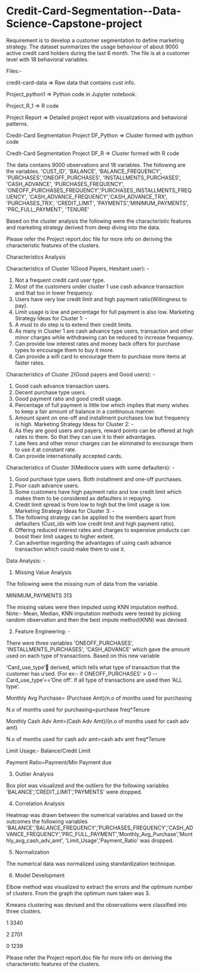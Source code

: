 # Credit-Card-Segmentation--Data-Science-Capstone-project
Requirement is to develop a customer segmentation to define marketing strategy. The dataset summarizes the usage behaviour  of about 9000 active credit card holders during the last 6 month. The file is at a customer level with 18 behavioral variables.

Files:-

credit-card-data => Raw data that contains cust info.

Project_python1 => Python code in Jupyter notebook.

Project_R_1 => R code

Project Report => Detailed project repot with visualizations and behavioral patterns.

Credit-Card Segmentation Project DF_Python => Cluster formed with python code

Credit-Card Segmentation Project DF_R => Cluster formed with R code

The data contains 9000 observations and 18 variables. The following are the variables. 'CUST_ID', 'BALANCE', 'BALANCE_FREQUENCY', 'PURCHASES','ONEOFF_PURCHASES', 'INSTALLMENTS_PURCHASES', 'CASH_ADVANCE', 'PURCHASES_FREQUENCY', 'ONEOFF_PURCHASES_FREQUENCY','PURCHASES_INSTALLMENTS_FREQUENCY', 'CASH_ADVANCE_FREQUENCY','CASH_ADVANCE_TRX', 'PURCHASES_TRX', 'CREDIT_LIMIT', 'PAYMENTS','MINIMUM_PAYMENTS', 'PRC_FULL_PAYMENT', 'TENURE' 

Based on the cluster analysis the following were the characteristic features and marketing strategy derived from deep diving into the data.

Please refer the Project report.doc file for more info on deriving the characteristic features of the clusters.

Characteristics Analysis

Characteristics of Cluster 1(Good Payers, Hesitant user): -
1.	Not a frequent credit card user type.
2.	Most of the customers under cluster 1 use cash advance transaction and that too in lower frequency.
3.	Users have very low credit limit and high payment ratio(Willingness to pay).
4.	Limit usage is low and percentage for full payment is also low.
Marketing Strategy Ideas for Cluster 1: -
1.	A must to do step is to extend their credit limits.
2.	As many in Cluster 1 are cash advance type users, transaction and other minor charges while withdrawing can be reduced to increase frequency.
3.	Can provide low interest rates and money back offers for purchase types to encourage them to buy it more.
4.	Can provide a wifi card to encourage them to purchase more items at faster rates.

Characteristics of Cluster 2(Good payers and Good users): -
1.	Good cash advance transaction users.
2.	Decent purchase type users.
3.	Good payment ratio and good credit usage.
4.	Percentage of full payment is little low which implies that many wishes to keep a fair amount of balance in a continuous manner.
5.	Amount spent on one-off and installment purchases low but frequency is high.
Marketing Strategy Ideas for Cluster 2: -
1.	As they are good users and payers, reward points can be offered at high rates to them. So that they can use it to their advantages.
2.	Late fees and other minor charges can be eliminated to encourage them to use it at constant rate.
3.	Can provide internationally accepted cards.

Characteristics of Cluster 3(Mediocre users with some defaulters): -
1.	Good purchase type users. Both installment and one-off purchases.
2.	Poor cash advance users.
3.	Some customers have high payment ratio and low credit limit which makes them to be considered as defaulters in repaying.
4.	Credit limit spread is from low to high but the limit usage is low.
Marketing Strategy Ideas for Cluster 3: -
1.	The following strategy can be applied to the members apart from defaulters (Cust_ids with low credit limit and high payment ratio).
2.	Offering reduced interest rates and charges to expensive products can boost their limit usages to higher extent.
3.	Can advertise regarding the advantages of using cash advance transaction which could make them to use it.

Data Analysis: -
1.	Missing Value Analysis

The following were the missing num of data from the variable. 

MINIMUM_PAYMENTS	313

The missing values were then imputed using KNN imputation method. 
Note:- Mean, Median, KNN imputation methods were tested by picking random observation and then the best impute method(KNN) was devised.


2.	Feature Engineering: -

There were three variables 'ONEOFF_PURCHASES', 'INSTALLMENTS_PURCHASES', 'CASH_ADVANCE' which gave the amount used on each type of transactions. Based on this new variable 

‘Card_use_type’ derived, which tells what type of transaction that the customer has u’sed. (For ex:- if ONEOFF_PURCHASES' > 0 -- Card_use_type’==’One off’. If all type of transactions are used then ‘ALL type’. 

Monthly Avg Purchase= (Purchase Amt)/n.o of months used for purchasing

N.o of months used for purchasing=purchase freq*Tenure

Monthly Cash Adv Amt=(Cash Adv Amt)/(n.o of months used for cash adv amt)

N.o of months used for cash adv amt=cash adv amt freq*Tenure

Limit Usage:- Balance/Credit Limit

Payment Ratio=Payment/Min Payment due

3.	Outlier Analysis

Box plot was visualized and the outliers for the following variables 'BALANCE','CREDIT_LIMIT','PAYMENTS' were dropped.

4.	Correlation Analysis

Heatmap was drawn between the numerical variables and based on the outcomes the following variables 'BALANCE','BALANCE_FREQUENCY','PURCHASES_FREQUENCY','CASH_ADVANCE_FREQUENCY','PRC_FULL_PAYMENT','Monthly_Avg_Purchase','Monthly_avg_cash_adv_amt', 'Limit_Usage','Payment_Ratio' was dropped.

5.	Normalization

The numerical data was normalized using standardization technique.

6.	Model Development

 
Elbow method was visualized to extract the errors and the optimum number of clusters. From the graph the optimum num taken was 3.

Kmeans clustering was devised and the observations were classified into three clusters.

1    3340


2    2701

0    1239

Please refer the Project report.doc file for more info on deriving the characteristic features of the clusters.

